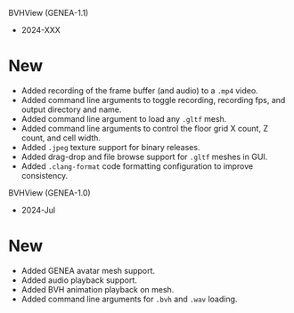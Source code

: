 BVHView (GENEA-1.1)
- 2024-XXX

# New
- Added recording of the frame buffer (and audio) to a `.mp4` video.
- Added command line arguments to toggle recording, recording fps, and output directory and name.
- Added command line argument to load any `.gltf` mesh.
- Added command line arguments to control the floor grid X count, Z count, and cell width.
- Added `.jpeg` texture support for binary releases.
- Added drag-drop and file browse support for `.gltf` meshes in GUI.
- Added `.clang-format` code formatting configuration to improve consistency.

BVHView (GENEA-1.0)
- 2024-Jul

# New
- Added GENEA avatar mesh support.
- Added audio playback support.
- Added BVH animation playback on mesh.
- Added command line arguments for `.bvh` and `.wav` loading.
